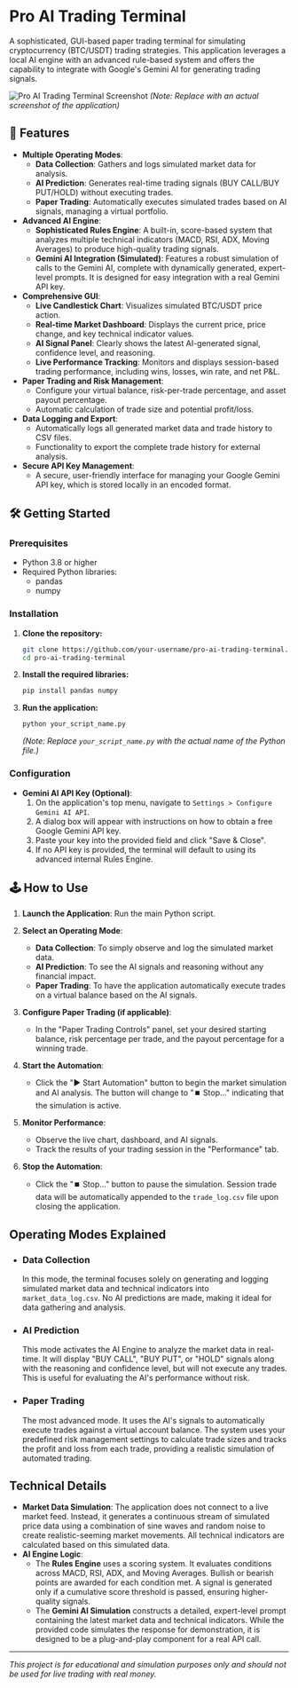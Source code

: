 # Pro AI Trading Terminal

A sophisticated, GUI-based paper trading terminal for simulating cryptocurrency (BTC/USDT) trading strategies. This application leverages a local AI engine with an advanced rule-based system and offers the capability to integrate with Google's Gemini AI for generating trading signals.

![Pro AI Trading Terminal Screenshot](https://i.imgur.com/your-screenshot.png) *(Note: Replace with an actual screenshot of the application)*

## 🚀 Features

*   **Multiple Operating Modes**:
    *   **Data Collection**: Gathers and logs simulated market data for analysis.
    *   **AI Prediction**: Generates real-time trading signals (BUY CALL/BUY PUT/HOLD) without executing trades.
    *   **Paper Trading**: Automatically executes simulated trades based on AI signals, managing a virtual portfolio.
*   **Advanced AI Engine**:
    *   **Sophisticated Rules Engine**: A built-in, score-based system that analyzes multiple technical indicators (MACD, RSI, ADX, Moving Averages) to produce high-quality trading signals.
    *   **Gemini AI Integration (Simulated)**: Features a robust simulation of calls to the Gemini AI, complete with dynamically generated, expert-level prompts. It is designed for easy integration with a real Gemini API key.
*   **Comprehensive GUI**:
    *   **Live Candlestick Chart**: Visualizes simulated BTC/USDT price action.
    *   **Real-time Market Dashboard**: Displays the current price, price change, and key technical indicator values.
    *   **AI Signal Panel**: Clearly shows the latest AI-generated signal, confidence level, and reasoning.
    *   **Live Performance Tracking**: Monitors and displays session-based trading performance, including wins, losses, win rate, and net P&L.
*   **Paper Trading and Risk Management**:
    *   Configure your virtual balance, risk-per-trade percentage, and asset payout percentage.
    *   Automatic calculation of trade size and potential profit/loss.
*   **Data Logging and Export**:
    *   Automatically logs all generated market data and trade history to CSV files.
    *   Functionality to export the complete trade history for external analysis.
*   **Secure API Key Management**:
    *   A secure, user-friendly interface for managing your Google Gemini API key, which is stored locally in an encoded format.

## 🛠️ Getting Started

### Prerequisites

*   Python 3.8 or higher
*   Required Python libraries:
    *   pandas
    *   numpy

### Installation

1.  **Clone the repository:**
    ```bash
    git clone https://github.com/your-username/pro-ai-trading-terminal.git
    cd pro-ai-trading-terminal
    ```

2.  **Install the required libraries:**
    ```bash
    pip install pandas numpy
    ```

3.  **Run the application:**
    ```bash
    python your_script_name.py
    ```
    *(Note: Replace `your_script_name.py` with the actual name of the Python file.)*

### Configuration

*   **Gemini AI API Key (Optional)**:
    1.  On the application's top menu, navigate to `Settings > Configure Gemini AI API`.
    2.  A dialog box will appear with instructions on how to obtain a free Google Gemini API key.
    3.  Paste your key into the provided field and click "Save & Close".
    4.  If no API key is provided, the terminal will default to using its advanced internal Rules Engine.

## 🕹️ How to Use

1.  **Launch the Application**: Run the main Python script.

2.  **Select an Operating Mode**:
    *   **Data Collection**: To simply observe and log the simulated market data.
    *   **AI Prediction**: To see the AI signals and reasoning without any financial impact.
    *   **Paper Trading**: To have the application automatically execute trades on a virtual balance based on the AI signals.

3.  **Configure Paper Trading (if applicable)**:
    *   In the "Paper Trading Controls" panel, set your desired starting balance, risk percentage per trade, and the payout percentage for a winning trade.

4.  **Start the Automation**:
    *   Click the "▶️ Start Automation" button to begin the market simulation and AI analysis. The button will change to "⏹️ Stop..." indicating that the simulation is active.

5.  **Monitor Performance**:
    *   Observe the live chart, dashboard, and AI signals.
    *   Track the results of your trading session in the "Performance" tab.

6.  **Stop the Automation**:
    *   Click the "⏹️ Stop..." button to pause the simulation. Session trade data will be automatically appended to the `trade_log.csv` file upon closing the application.

## Operating Modes Explained

*   ### **Data Collection**
    In this mode, the terminal focuses solely on generating and logging simulated market data and technical indicators into `market_data_log.csv`. No AI predictions are made, making it ideal for data gathering and analysis.

*   ### **AI Prediction**
    This mode activates the AI Engine to analyze the market data in real-time. It will display "BUY CALL", "BUY PUT", or "HOLD" signals along with the reasoning and confidence level, but will not execute any trades. This is useful for evaluating the AI's performance without risk.

*   ### **Paper Trading**
    The most advanced mode. It uses the AI's signals to automatically execute trades against a virtual account balance. The system uses your predefined risk management settings to calculate trade sizes and tracks the profit and loss from each trade, providing a realistic simulation of automated trading.

## Technical Details

*   **Market Data Simulation**: The application does not connect to a live market feed. Instead, it generates a continuous stream of simulated price data using a combination of sine waves and random noise to create realistic-seeming market movements. All technical indicators are calculated based on this simulated data.
*   **AI Engine Logic**:
    *   The **Rules Engine** uses a scoring system. It evaluates conditions across MACD, RSI, ADX, and Moving Averages. Bullish or bearish points are awarded for each condition met. A signal is generated only if a cumulative score threshold is passed, ensuring higher-quality signals.
    *   The **Gemini AI Simulation** constructs a detailed, expert-level prompt containing the latest market data and technical indicators. While the provided code simulates the response for demonstration, it is designed to be a plug-and-play component for a real API call.

---

*This project is for educational and simulation purposes only and should not be used for live trading with real money.*
